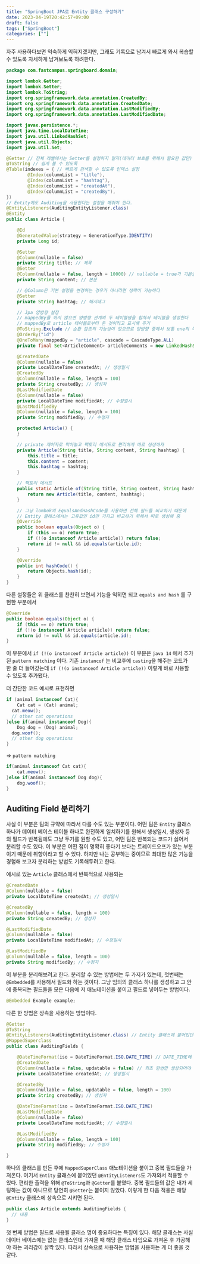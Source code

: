 ```yaml
---
title: "SpringBoot JPA로 Entity 클래스 구성하기"
date: 2023-04-19T20:42:57+09:00
draft: false
tags: ["SpringBoot"]
categories: [""]
---
```


자주 사용하다보면 익숙하게 익혀지겠지만, 그래도 기록으로 남겨서 빠르게 와서 복습할 수 있도록 자세하게 남겨보도록 하려한다.

```java
package com.fastcampus.springboard.domain;

import lombok.Getter;
import lombok.Setter;
import lombok.ToString;
import org.springframework.data.annotation.CreatedBy;
import org.springframework.data.annotation.CreatedDate;
import org.springframework.data.annotation.LastModifiedBy;
import org.springframework.data.annotation.LastModifiedDate;

import javax.persistence.*;
import java.time.LocalDateTime;
import java.util.LinkedHashSet;
import java.util.Objects;
import java.util.Set;

@Getter // 전체 레벨에서는 Setter를 설정하지 말자(데이터 보호를 위해서 필요한 값만)
@ToString // 쉽게 볼 수 있도록
@Table(indexes = { // 빠르게 검색할 수 있도록 인덱스 설정
        @Index(columnList = "title"),
        @Index(columnList = "hashtag"),
        @Index(columnList = "createdAt"),
        @Index(columnList = "createdBy"),
})
// Entity에도 Auditing을 사용한다는 설정을 해줘야 한다.
@EntityListeners(AuditingEntityListener.class)
@Entity
public class Article {

    @Id
    @GeneratedValue(strategy = GenerationType.IDENTITY)
    private Long id;

    @Setter
    @Column(nullable = false)
    private String title; // 제목
    @Setter
    @Column(nullable = false, length = 10000) // nullable = true가 기본설정
    private String content; // 본문

    // @Column은 기본 설정을 변경하는 경우가 아니라면 생략이 가능하다
    @Setter
    private String hashtag; // 해시태그

    // Jpa 양방향 설정
    // mappedBy를 하지 않으면 양방향 관계의 두 테이블명을 합쳐서 테이블을 생성한다
    // mappedBy로 article 테이블로부터 온 것이라고 표시해 주기
    @ToString.Exclude // 순환 참조의 가능성이 있으므로 양방향 중에서 보통 one의 쪽에서 끊어준다
    @OrderBy("id")
    @OneToMany(mappedBy = "article", cascade = CascadeType.ALL)
    private final Set<ArticleComment> articleComments = new LinkedHashSet<>();

    @CreatedDate
    @Column(nullable = false)
    private LocalDateTime createdAt; // 생성일시
    @CreatedBy
    @Column(nullable = false, length = 100)
    private String createdBy; // 생성자
    @LastModifiedDate
    @Column(nullable = false)
    private LocalDateTime modifiedAt; // 수정일시
    @LastModifiedBy
    @Column(nullable = false, length = 100)
    private String modifiedBy; // 수정자

    protected Article() {
    }

    // private 제어자로 막아놓고 팩토리 메서드로 편리하게 바로 생성하자
    private Article(String title, String content, String hashtag) {
        this.title = title;
        this.content = content;
        this.hashtag = hashtag;
    }

    // 팩토리 메서드
    public static Article of(String title, String content, String hashtag) {
        return new Article(title, content, hashtag);
    }

    // 그냥 lombok의 EqualsAndHashCode를 사용하면 전체 필드를 비교하기 때문에
    // Entity 클래스에서는 고유값인 id만 가지고 비교하기 위해서 따로 생성해 줌
    @Override
    public boolean equals(Object o) {
        if (this == o) return true;
        if (!(o instanceof Article article)) return false;
        return id != null && id.equals(article.id);
    }

    @Override
    public int hashCode() {
        return Objects.hash(id);
    }
}
```

다른 설정들은 위 클래스를 찬찬히 보면서 기능을 익히면 되고 `equals and hash` 를 구현한 부분에서

```java
@Override
public boolean equals(Object o) {
    if (this == o) return true;
    if (!(o instanceof Article article)) return false;
    return id != null && id.equals(article.id);
}
```

이 부분에서 `if (!(o instanceof Article article))` 이 부분은 `java 14` 에서 추가된 `pattern matching` 이다. 기존 `instancof` 는 비교후에 `casting`을 해주는 코드가 한 줄 더 들어갔는데 `if (!(o instanceof Article article))` 이렇게 바로 사용할 수 있도록 추가됐다.

더 간단한 코드 예시로 표현하면

```java
if (animal instanceof Cat){
	Cat cat = (Cat) animal;
  cat.meow();
  // other cat operations
}else if(animal instanceof Dog){
	Dog dog = (Dog) animal;
  dog.woof();
  // other dog operations
}
```

=> `pattern matching`

```java
if(animal instanceof Cat cat){
	cat.meow();
}else if(animal instanceof Dog dog){
	dog.woof();
}
```

## Auditing Field 분리하기

사실 이 부분은 팀의 규약에 따라서 다를 수도 있는 부분이다. 어떤 팀은 `Entity` 클래스 하나가 데이터 베이스 테이블 하나로 완전하게 일치하기를 원해서 생성일시, 생성자 등의 필드가 반복됨에도 그냥 두기를 원할 수도 있고, 어떤 팀은 반복되는 코드가 싫어서 분리할 수도 있다. 이 부분은 어떤 점이 명확히 좋다기 보다는 트레이드오프가 있는 부분이기 때문에 취향이라고 할 수 있다. 하지만 나는 공부하는 중이므로 최대한 많은 기능을 경험해 보고자 분리하는 방법도 기록해두려고 한다.

예시로 있는 `Article` 클래스에서 반복적으로 사용되는

```java
@CreatedDate
@Column(nullable = false)
private LocalDateTime createdAt; // 생성일시

@CreatedBy
@Column(nullable = false, length = 100)
private String createdBy; // 생성자

@LastModifiedDate
@Column(nullable = false)
private LocalDateTime modifiedAt; // 수정일시

@LastModifiedBy
@Column(nullable = false, length = 100)
private String modifiedBy; // 수정자
```

이 부분을 분리해보려고 한다. 분리할 수 있는 방법에는 두 가지가 있는데, 첫번째는 `@Embedded`를 사용해서 필드화 하는 것이다. 그냥 임의의 클래스 하나를 생성하고 그 안에 중복되는 필드들을 모은 다음에 저 애노테이션을 붙이고 필드로 넣어두는 방법이다.

```java
@Embedded Example example;
```

다른 한 방법은 상속을 사용하는 방법이다.

```java
@Getter
@ToString
@EntityListeners(AuditingEntityListener.class) // Entity 클래스에 붙어있던 Auditing 설정을 가져와서 적용할 수도 있다
@MappedSuperclass
public class AuditingFields {

    @DateTimeFormat(iso = DateTimeFormat.ISO.DATE_TIME) // DATE_TIME에 대한 format 설정
    @CreatedDate
    @Column(nullable = false, updatable = false) // 최초 한번만 생성되어야 하므로 updatable false 설정
    private LocalDateTime createdAt; // 생성일시

    @CreatedBy
    @Column(nullable = false, updatable = false, length = 100)
    private String createdBy; // 생성자

    @DateTimeFormat(iso = DateTimeFormat.ISO.DATE_TIME)
    @LastModifiedDate
    @Column(nullable = false)
    private LocalDateTime modifiedAt; // 수정일시

    @LastModifiedBy
    @Column(nullable = false, length = 100)
    private String modifiedBy; // 수정자

}
```

하나의 클래스를 만든 후에 `MappedSuperClass` 애노테이션을 붙이고 중복 필드들을 가져온다. 여기서 `Entity` 클래스에 붙어있던 `@EntityListeners`도 가져와서 적용할 수 있다. 편리한 출력을 위해 `@ToString`과 `@Getter`를 붙였다. 중복 필드들의 값은 내가 세팅하는 값이 아니므로 당연히 `@Setter`는 붙이지 않았다. 이렇게 한 다음 적용은 해당 `@Entity` 클래스에 상속으로 시키면 된다.

```java
public class Article extends AuditingFields {
  // 내용
}
```

첫 번째 방법은 필드로 사용될 클래스 명이 중요하다는 특징이 있다. 해당 클래스는 사실 데이터 베이스에는 없는 클래스인데 가져올 때 해당 클래스 타입으로 가져온 후 가공해야 하는 괴리감이 살짝 있다. 따라서 상속으로 사용하는 방법을 사용하는 게 더 좋을 것 같다.
